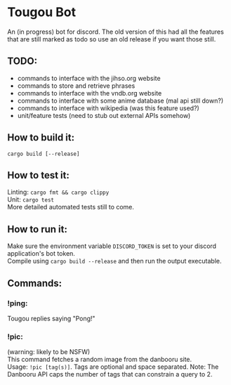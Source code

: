 # Tougou Bot

An (in progress) bot for discord. The old version of this had all the features that are still marked as todo so use an old release if you want those still.

## TODO:
 - commands to interface with the jihso.org website
 - commands to store and retrieve phrases
 - commands to interface with the vndb.org website
 - commands to interface with some anime database (mal api still down?)
 - commands to interface with wikipedia (was this feature used?)
 - unit/feature tests (need to stub out external APIs somehow)

## How to build it: 
`cargo build [--release]`

## How to test it:
Linting: `cargo fmt && cargo clippy`  
Unit: `cargo test`  
More detailed automated tests still to come.

## How to run it:
Make sure the environment variable `DISCORD_TOKEN` is set to your discord application's bot token.  
Compile using `cargo build --release` and then run the output executable.

## Commands:  
### !ping:  
Tougou replies saying "Pong!"

### !pic: 
(warning: likely to be NSFW)  
This command fetches a random image from the danbooru site.   
Usage: `!pic [tag(s)]`. Tags are optional and space separated. Note: The Danbooru API caps the number of tags that can constrain a query to 2.
